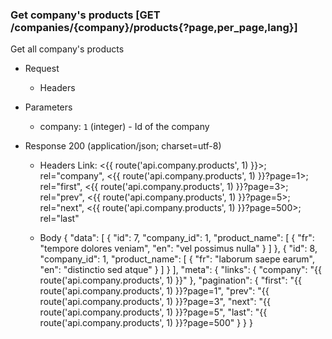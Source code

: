 ### Get company's products [GET /companies/{company}/products{?page,per_page,lang}]
Get all company's products

+ Request
    + Headers
        <!-- include(../requests/_headers.md) -->

+ Parameters
    + company: `1` (integer) - Id of the company
    <!-- include(../requests/parameters/_pagination.md) -->
    <!-- include(../requests/parameters/_language.md) -->

+ Response 200 (application/json; charset=utf-8)
    + Headers
        Link: <{{ route('api.company.products', 1) }}>; rel="company", <{{ route('api.company.products', 1) }}?page=1>; rel="first", <{{ route('api.company.products', 1) }}?page=3>; rel="prev", <{{ route('api.company.products', 1) }}?page=5>; rel="next", <{{ route('api.company.products', 1) }}?page=500>; rel="last"
        <!-- include(../responses/headers/_rate.md) -->
    
    + Body
        {
            "data": [
                {
                    "id": 7,
                    "company_id": 1,
                    "product_name": [
                        {
                            "fr": "tempore dolores veniam",
                            "en": "vel possimus nulla"
                        }
                    ]
                },
                {
                    "id": 8,
                    "company_id": 1,
                    "product_name": [
                        {
                            "fr": "laborum saepe earum",
                            "en": "distinctio sed atque"
                        }
                    ]
                }
            ],
            "meta": {
                "links": {
                    "company": "{{ route('api.company.products', 1) }}"
                },
                "pagination": {
                    "first": "{{ route('api.company.products', 1) }}?page=1",
                    "prev": "{{ route('api.company.products', 1) }}?page=3",
                    "next": "{{ route('api.company.products', 1) }}?page=5",
                    "last": "{{ route('api.company.products', 1) }}?page=500"
                }
            }
        }

<!-- include(../responses/_404.md) -->

<!-- include(../responses/_403.md) -->

<!-- include(../responses/_400.md) -->
